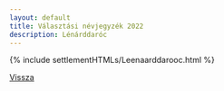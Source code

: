 ```yaml
---
layout: default
title: Választási névjegyzék 2022
description: Lénárddaróc
---
```


{% include settlementHTMLs/Leenaarddarooc.html %}

[Vissza](../)